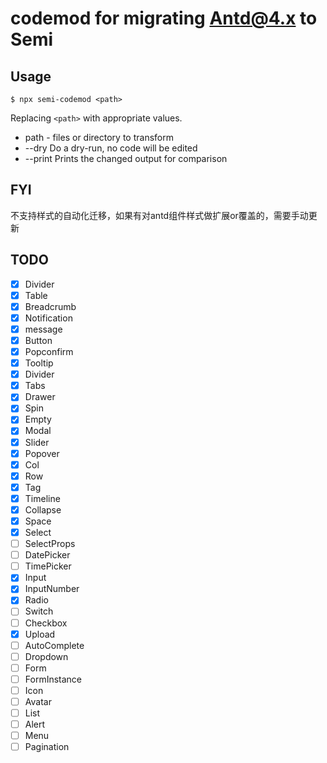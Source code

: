 # codemod for migrating Antd@4.x to Semi

## Usage

```
$ npx semi-codemod <path>
```

Replacing `<path>` with appropriate values.

* path - files or directory to transform
* --dry Do a dry-run, no code will be edited
* --print Prints the changed output for comparison

## FYI

不支持样式的自动化迁移，如果有对antd组件样式做扩展or覆盖的，需要手动更新


## TODO

- [x] Divider
- [x] Table
- [x] Breadcrumb
- [x] Notification
- [x] message
- [x] Button
- [x] Popconfirm
- [x] Tooltip
- [x] Divider
- [x] Tabs
- [x] Drawer
- [x] Spin
- [x] Empty
- [x] Modal
- [x] Slider
- [x] Popover
- [x] Col
- [x] Row
- [x] Tag
- [x] Timeline
- [x] Collapse
- [x] Space
- [x] Select
- [ ] SelectProps
- [ ] DatePicker
- [ ] TimePicker
- [x] Input
- [x] InputNumber
- [x] Radio
- [ ] Switch
- [ ] Checkbox
- [x] Upload
- [ ] AutoComplete
- [ ] Dropdown
- [ ] Form
- [ ] FormInstance
- [ ] Icon
- [ ] Avatar
- [ ] List
- [ ] Alert
- [ ] Menu
- [ ] Pagination
